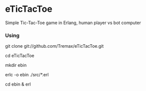 eTicTacToe
=========

Simple Tic-Tac-Toe game in Erlang, human player vs bot computer

### Using

git clone git://github.com/Tremax/eTicTacToe.git

cd eTicTacToe

mkdir ebin

erlc -o ebin ./src/*.erl

cd ebin & erl